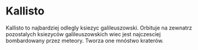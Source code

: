# Kallisto

Kallisto to najbardziej odlegly ksiezyc galileuszowski. Orbituje na zewnatrz
pozostalych ksiezyców galileuszowskich wiec jest najczesciej bombardowany przez
meteory. Tworza one mnóstwo kraterów.
